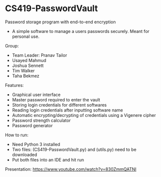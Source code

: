 # CS419-PasswordVault
Password storage program with end-to-end encryption
  - A simple software to manage a users passwords securely. Meant for personal use.

Group:
  - Team Leader: Pranav Tailor
  - Usayed Mahmud
  - Joshua Sennett
  - Tim Walker
  - Taha Bekmez

Features:
  - Graphical user interface
  - Master password required to enter the vault
  - Storing login credentials for different softwares
  - Reading login credentials after inputting software name
  - Automatic encrypting/decrypting of credentials using a Vigenere cipher
  - Password strength calculator
  - Password generator

How to run:
  - Need Python 3 installed
  - Two files: (CS419-PasswordVault.py) and (utils.py) need to be downloaded
  - Put both files into an IDE and hit run

Presentation: https://www.youtube.com/watch?v=830ZmmQATNI
